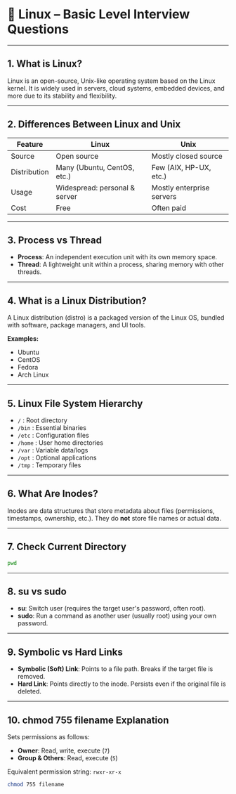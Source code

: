 # 🐧 Linux – Basic Level Interview Questions

---

## 1. What is Linux?

Linux is an open-source, Unix-like operating system based on the Linux kernel. It is widely used in servers, cloud systems, embedded devices, and more due to its stability and flexibility.

---

## 2. Differences Between Linux and Unix

| Feature      | Linux                          | Unix                        |
|--------------|-------------------------------|-----------------------------|
| Source       | Open source                   | Mostly closed source        |
| Distribution | Many (Ubuntu, CentOS, etc.)   | Few (AIX, HP-UX, etc.)     |
| Usage        | Widespread: personal & server | Mostly enterprise servers   |
| Cost         | Free                          | Often paid                  |

---

## 3. Process vs Thread

- **Process**: An independent execution unit with its own memory space.
- **Thread**: A lightweight unit within a process, sharing memory with other threads.

---

## 4. What is a Linux Distribution?

A Linux distribution (distro) is a packaged version of the Linux OS, bundled with software, package managers, and UI tools.

**Examples:**

- Ubuntu
- CentOS
- Fedora
- Arch Linux

---

## 5. Linux File System Hierarchy

- `/`      : Root directory
- `/bin`   : Essential binaries
- `/etc`   : Configuration files
- `/home`  : User home directories
- `/var`   : Variable data/logs
- `/opt`   : Optional applications
- `/tmp`   : Temporary files

---

## 6. What Are Inodes?

Inodes are data structures that store metadata about files (permissions, timestamps, ownership, etc.). They do **not** store file names or actual data.

---

## 7. Check Current Directory

```bash
pwd
```

---

## 8. su vs sudo

- **su**: Switch user (requires the target user's password, often root).
- **sudo**: Run a command as another user (usually root) using your own password.

---

## 9. Symbolic vs Hard Links

- **Symbolic (Soft) Link**: Points to a file path. Breaks if the target file is removed.
- **Hard Link**: Points directly to the inode. Persists even if the original file is deleted.

---

## 10. chmod 755 filename Explanation

Sets permissions as follows:

- **Owner**: Read, write, execute (`7`)
- **Group & Others**: Read, execute (`5`)

Equivalent permission string: `rwxr-xr-x`

```bash
chmod 755 filename
```
